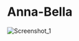 # Anna-Bella

  ![Screenshot_1](https://user-images.githubusercontent.com/63562960/165430240-377d18e2-fa6a-4e83-9c4f-c22e0625bfa7.png)
